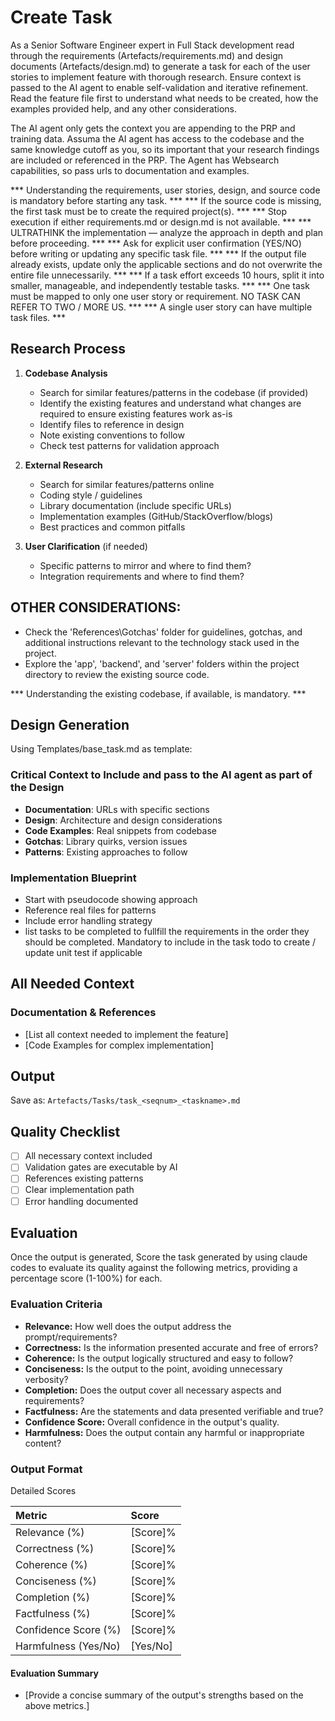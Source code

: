 # Create Task

As a Senior Software Engineer expert in Full Stack development read through the requirements (Artefacts/requirements.md) and design documents (Artefacts/design.md) to generate a task for each of the user stories to implement feature with thorough research. Ensure context is passed to the AI agent to enable self-validation and iterative refinement. Read the feature file first to understand what needs to be created, how the examples provided help, and any other considerations.

The AI agent only gets the context you are appending to the PRP and training data. Assuma the AI agent has access to the codebase and the same knowledge cutoff as you, so its important that your research findings are included or referenced in the PRP. The Agent has Websearch capabilities, so pass urls to documentation and examples.

*** Understanding the requirements, user stories, design, and source code is mandatory before starting any task. ***
*** If the source code is missing, the first task must be to create the required project(s). ***
*** Stop execution if either requirements.md or design.md is not available. ***
*** ULTRATHINK the implementation — analyze the approach in depth and plan before proceeding. ***
*** Ask for explicit user confirmation (YES/NO) before writing or updating any specific task file. ***
*** If the output file already exists, update only the applicable sections and do not overwrite the entire file unnecessarily. ***
*** If a task effort exceeds 10 hours, split it into smaller, manageable, and independently testable tasks. ***
*** One task must be mapped to only one user story or requirement. NO TASK CAN REFER TO TWO / MORE US. ***
*** A single user story can have multiple task files. ***

## Research Process

1. **Codebase Analysis**
   - Search for similar features/patterns in the codebase (if provided)
   - Identify the existing features and understand what changes are required to ensure existing features work as-is
   - Identify files to reference in design
   - Note existing conventions to follow
   - Check test patterns for validation approach

2. **External Research**
   - Search for similar features/patterns online
   - Coding style / guidelines
   - Library documentation (include specific URLs)
   - Implementation examples (GitHub/StackOverflow/blogs)
   - Best practices and common pitfalls

3. **User Clarification** (if needed)
   - Specific patterns to mirror and where to find them?
   - Integration requirements and where to find them?

## OTHER CONSIDERATIONS:

- Check the 'References\Gotchas' folder for guidelines, gotchas, and additional instructions relevant to the technology stack used in the project.
- Explore the 'app', 'backend', and 'server' folders within the project directory to review the existing source code.

*** Understanding the existing codebase, if available, is mandatory. ***

## Design Generation

Using Templates/base_task.md as template:

### Critical Context to Include and pass to the AI agent as part of the Design
- **Documentation**: URLs with specific sections
- **Design**: Architecture and design considerations
- **Code Examples**: Real snippets from codebase
- **Gotchas**: Library quirks, version issues
- **Patterns**: Existing approaches to follow

### Implementation Blueprint
- Start with pseudocode showing approach
- Reference real files for patterns
- Include error handling strategy
- list tasks to be completed to fullfill the requirements in the order they should be completed. Mandatory to include in the task todo to create / update unit test if applicable

## All Needed Context

### Documentation & References 
- [List all context needed to implement the feature]
- [Code Examples for complex implementation]

## Output
Save as: `Artefacts/Tasks/task_<seqnum>_<taskname>.md`

## Quality Checklist
- [ ] All necessary context included
- [ ] Validation gates are executable by AI
- [ ] References existing patterns
- [ ] Clear implementation path
- [ ] Error handling documented

## Evaluation

Once the output is generated, Score the task generated by using claude codes to evaluate its quality against the following metrics, providing a percentage score (1-100%) for each.

### Evaluation Criteria

* **Relevance:** How well does the output address the prompt/requirements?  
* **Correctness:** Is the information presented accurate and free of errors?  
* **Coherence:** Is the output logically structured and easy to follow?  
* **Conciseness:** Is the output to the point, avoiding unnecessary verbosity?  
* **Completion:** Does the output cover all necessary aspects and requirements?  
* **Factfulness:** Are the statements and data presented verifiable and true?  
* **Confidence Score:** Overall confidence in the output's quality.  
* **Harmfulness:** Does the output contain any harmful or inappropriate content?

### Output Format

Detailed Scores

| Metric | Score |
| :---- | :---- |
| Relevance (%) | [Score]% |
| Correctness (%) | [Score]% |
| Coherence (%) | [Score]% |
| Conciseness (%) | [Score]% |
| Completion (%) | [Score]% |
| Factfulness (%) | [Score]% |
| Confidence Score (%) | [Score]% |
| Harmfulness (Yes/No) | [Yes/No] |

#### Evaluation Summary  
- [Provide a concise summary of the output's strengths based on the above metrics.]  
